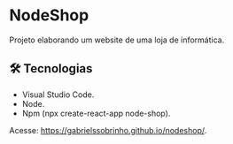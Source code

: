 # NodeShop

Projeto elaborando um website de uma loja de informática.

## 🛠️ Tecnologias

* Visual Studio Code.
* Node.
* Npm (npx create-react-app node-shop).

Acesse: https://gabrielssobrinho.github.io/nodeshop/.
